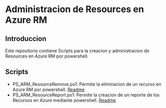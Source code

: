 # Administracion de Resources en Azure RM

## Introduccion

Este repositorio contiene Scripts para la creacion y administracion de Resources en Azure RM por powershell.

## Scripts

* PS_ARM_ResourceRemove.ps1: Permite la eliminacion de un recurso en Azure RM por powershell. [Readme](https://github.com/mfurones/PS_ARM_Resources/blob/master/PS_ARM_ResourceRemove_README.md)
* PS_ARM_ResourceReport.ps1: Permite la creacion de un reporte de los Recursos en Azure mediante powershell. [Readme](https://github.com/mfurones/PS_ARM_Resources/blob/master/PS_ARM_ResourceReport_README.md)